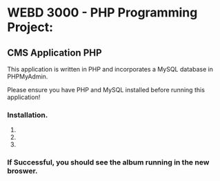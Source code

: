 # 

# WEBD 3000 - PHP Programming Project:

## CMS Application PHP

This application is written in PHP and incorporates a MySQL database in PHPMyAdmin.

Please ensure you have PHP and MySQL installed before running this application! 

### Installation.

1. 
2. 
3. 

### If Successful, you should see the album running in the new broswer.

![]()
